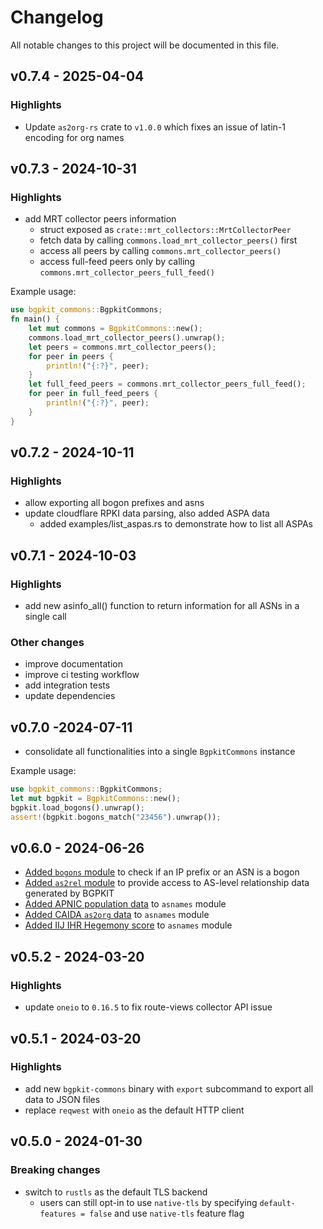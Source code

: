 # Changelog

All notable changes to this project will be documented in this file.

## v0.7.4 - 2025-04-04

### Highlights

* Update `as2org-rs` crate to `v1.0.0` which fixes an issue of latin-1 encoding for org names

## v0.7.3 - 2024-10-31

### Highlights

* add MRT collector peers information
    * struct exposed as `crate::mrt_collectors::MrtCollectorPeer`
    * fetch data by calling `commons.load_mrt_collector_peers()` first
    * access all peers by calling `commons.mrt_collector_peers()`
    * access full-feed peers only by calling `commons.mrt_collector_peers_full_feed()`

Example usage:

```rust
use bgpkit_commons::BgpkitCommons;
fn main() {
    let mut commons = BgpkitCommons::new();
    commons.load_mrt_collector_peers().unwrap();
    let peers = commons.mrt_collector_peers();
    for peer in peers {
        println!("{:?}", peer);
    }
    let full_feed_peers = commons.mrt_collector_peers_full_feed();
    for peer in full_feed_peers {
        println!("{:?}", peer);
    }
}
```

## v0.7.2 - 2024-10-11

### Highlights

* allow exporting all bogon prefixes and asns
* update cloudflare RPKI data parsing, also added ASPA data
    * added examples/list_aspas.rs to demonstrate how to list all ASPAs

## v0.7.1 - 2024-10-03

### Highlights

* add new asinfo_all() function to return information for all ASNs in a single call

### Other changes

* improve documentation
* improve ci testing workflow
* add integration tests
* update dependencies

## v0.7.0 -2024-07-11

* consolidate all functionalities into a single `BgpkitCommons` instance

Example usage:

```rust
use bgpkit_commons::BgpkitCommons;
let mut bgpkit = BgpkitCommons::new();
bgpkit.load_bogons().unwrap();
assert!(bgpkit.bogons_match("23456").unwrap());
```

## v0.6.0 - 2024-06-26

* [Added `bogons` module](https://github.com/bgpkit/bgpkit-commons/pull/12) to check if an IP prefix or an ASN is a
  bogon
* [Added `as2rel` module](https://github.com/bgpkit/bgpkit-commons/pull/17) to provide access to AS-level relationship
  data generated by BGPKIT
* [Added APNIC population data](https://github.com/bgpkit/bgpkit-commons/pull/14) to `asnames` module
* [Added CAIDA `as2org` data](https://github.com/bgpkit/bgpkit-commons/pull/13) to `asnames` module
* [Added IIJ IHR Hegemony score](https://github.com/bgpkit/bgpkit-commons/pull/15) to `asnames` module

## v0.5.2 - 2024-03-20

### Highlights

* update `oneio` to `0.16.5` to fix route-views collector API issue

## v0.5.1 - 2024-03-20

### Highlights

* add new `bgpkit-commons` binary with `export` subcommand to export all data to JSON files
* replace `reqwest` with `oneio` as the default HTTP client

## v0.5.0 - 2024-01-30

### Breaking changes

- switch to `rustls` as the default TLS backend
    - users can still opt-in to use `native-tls` by specifying `default-features = false` and use `native-tls` feature
      flag